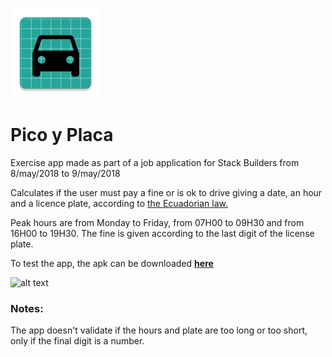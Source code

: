 ![alt text](https://raw.githubusercontent.com/fbtw/EjercicioPicoyPlaca/master/app/src/main/res/mipmap-xxhdpi/ic_launcher.png "ic_launcher") 
# Pico y Placa

Exercise app made as part of a job application for Stack Builders from 8/may/2018 to 9/may/2018

Calculates if the user must pay a fine or is ok to drive giving a date, an hour and a licence plate, according to [the Ecuadorian law.](http://www.amt.gob.ec/index.php/pico-placa-homepage.html)

Peak hours are from Monday to Friday, from 07H00 to 09H30 and from 16H00 to 19H30.
The fine is given according to the last digit of the license plate.

To test the app, the apk can be downloaded **[here](https://github.com/fbtw/EjercicioPicoyPlaca/blob/master/apk/debug/app-debug.apk)** 

![alt text](https://i.imgur.com/5MMzcmK.png "Screenshoot")


### Notes:
The app doesn't validate if the hours and plate are too long or too short, only if the final digit is a number.

